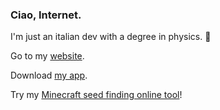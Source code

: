 <!--
**TrinTragula/TrinTragula** is a ✨ _special_ ✨ repository because its `README.md` (this file) appears on your GitHub profile.

Here are some ideas to get you started:

- 🔭 I’m currently working on ...
- 🌱 I’m currently learning ...
- 👯 I’m looking to collaborate on ...
- 🤔 I’m looking for help with ...
- 💬 Ask me about ...
- 📫 How to reach me: ...
- 😄 Pronouns: ...
- ⚡ Fun fact: ...
-->

### Ciao, Internet.
I'm just an italian dev with a degree in physics.
🐢

Go to my [website](https://scarinci.dev).

Download [my app](https://play.google.com/store/apps/details?id=dev.scarinci.chatanalyzer).

Try my [Minecraft seed finding online tool](https://www.mcseeder.com)!

